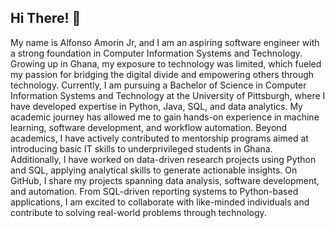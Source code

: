 ## Hi There! 👋
My name is Alfonso Amorin Jr, and I am an aspiring software engineer with a strong foundation in Computer Information Systems and Technology. Growing up in Ghana, my exposure to technology was limited, which fueled my passion for bridging the digital divide and empowering others through technology.
Currently, I am pursuing a Bachelor of Science in Computer Information Systems and Technology at the University of Pittsburgh, where I have developed expertise in Python, Java, SQL, and data analytics. My academic journey has allowed me to gain hands-on experience in machine learning, software development, and workflow automation.
Beyond academics, I have actively contributed to mentorship programs aimed at introducing basic IT skills to underprivileged students in Ghana. Additionally, I have worked on data-driven research projects using Python and SQL, applying analytical skills to generate actionable insights.
On GitHub, I share my projects spanning data analysis, software development, and automation. From SQL-driven reporting systems to Python-based applications, I am excited to collaborate with like-minded individuals and contribute to solving real-world problems through technology.

<!--
**AJA125/AJA125** is a ✨ _special_ ✨ repository because its `README.md` (this file) appears on your GitHub profile.

Here are some ideas to get you started:

- 🔭 I’m currently working on ...
- 🌱 I’m currently learning ...
- 👯 I’m looking to collaborate on ...
- 🤔 I’m looking for help with ...
- 💬 Ask me about ...
- 📫 How to reach me: ...
- 😄 Pronouns: ...
- ⚡ Fun fact: ...
-->
